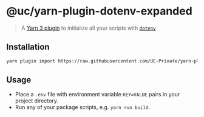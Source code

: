 # @uc/yarn-plugin-dotenv-expanded

> A [Yarn 3 plugin](https://yarnpkg.com/features/plugins) to initialize all your scripts with [`dotenv`](https://github.com/motdotla/dotenv)

## Installation

```sh
yarn plugin import https://raw.githubusercontent.com/UC-Private/yarn-plugin-dotenv-expanded/master/bundles/%40yarnpkg/plugin-dotenv-expanded.js
```

## Usage

- Place a `.env` file with environment variable `KEY=VALUE` pairs in your project directory.
- Run any of your package scripts, e.g. `yarn run build`.
